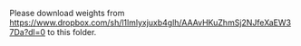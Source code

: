 Please download weights from https://www.dropbox.com/sh/l1lmlyxjuxb4glh/AAAvHKuZhmSj2NJfeXaEW37Da?dl=0 to this folder.